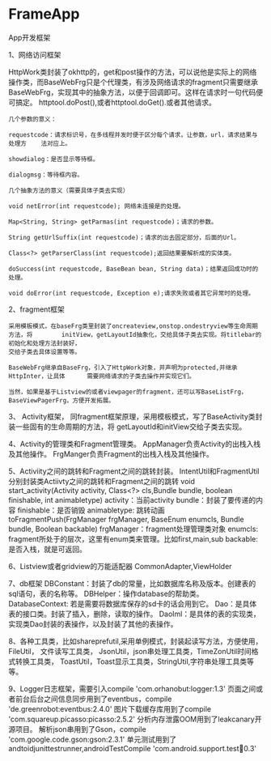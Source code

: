 ﻿# FrameApp
App开发框架

1、网络访问框架

HttpWork类封装了okhttp的，get和post操作的方法，可以说他是实际上的网络操作类，而BaseWebFrg只是个代理类，有涉及网络请求的fragment只需要继承BaseWebFrg，实现其中的抽象方法，以便于回调即可。这样在请求时一句代码便可搞定。 httptool.doPost(),或者httptool.doGet().或者其他请求。
    
    几个参数的意义：

    requestcode：请求标识号，在多线程并发时便于区分每个请求，让参数，url，请求结果与处理方    法对应上。

    showdialog：是否显示等待框。

    dialogmsg：等待框内容。

    几个抽象方法的意义（需要具体子类去实现）  

    void netError(int requestcode); 网络未连接是的处理。

    Map<String, String> getParmas(int requestcode)；请求的参数。

    String getUrlSuffix(int requestcode)；请求的出去固定部分，后面的Url。

    Class<?> getParserClass(int requestcode);返回结果要解析成的实体类。

    doSuccess(int requestcode, BaseBean bean, String data)；结果返回成功时的处理。

    void doError(int requestcode, Exception e);请求失败或者其它异常时的处理。

2、fragment框架

    采用模板模式，在baseFrg类里封装了oncreateview,onstop.ondestryview等生命周期方法，将        initView，getLayoutId抽象化，交给具体子类去实现。将titlebar的初始化和处理方法封装好，
    交给子类去具体设置等等。

    BaseWebFrg继承自BaseFrg，引入了HttpWork对象，并声明为protected,并继承HttpInter，让具体      需要网络请求的子类去操作并实现它们。

    当然，如果是基于Listview的或者viewpager的fragment，还可以写BaseListFrg，         BaseViewPagerFrg，方便开发拓展。

3、 Activity框架，
    同fragment框架原理，采用模板模式，写了BaseActivity类封装一些固有的生命周期的方法，将
    getLayoutId和initView交给子类去实现。

4、Activity的管理类和Fragment管理类。
   AppManager负责Activity的出栈入栈及其他操作。
   FrgManger负责Fragment的出栈入栈及其他操作。

5、Activiity之间的跳转和Fragment之间的跳转封装。
   IntentUtil和FragmentUtil分别封装类Actiivty之间的跳转和Fragment之间的跳转
   void start_activity(Activity activity, Class<?> cls,Bundle bundle, boolean finishable,    int animabletype)
   activity：当前activity
   bundle：封装了要传递的内容
   finishable：是否销毁
   animabletype: 跳转动画
   toFragmentPush(FrgManager frgManager, BaseEnum enumcls, Bundle bundle, Boolean backable)
   frgManager：fragment处理管理类对象
   enumcls: fragment所处于的层次，这里有enum类来管理。比如first,main,sub
   backable: 是否入栈，就是可返回。

6、Listview或者gridview的万能适配器
   CommonAdapter,ViewHolder

7、db框架
   DBConstant：封装了db的常量，比如数据库名称及版本。创建表的sql语句，表的名称等。
   DBHelper：操作database的帮助类。
   DatabaseContext: 若是需要将数据库保存的sd卡的话会用到它。
   Dao：是具体表的接口类。封装了插入，删除，读取的操作。
   DaoIml：是具体的表的实现类，实现类Dao封装的表操作，以及封装了其他的表操作。

8、各种工具类，比如shareprefutil,采用单例模式，封装起读写方法，方便使用，FileUtil，
   文件读写工具类，   JsonUtil，json串处理工具类，TimeZonUtil时间格式转换工具类，
   ToastUtil，Toast显示工具类，StringUtil,字符串处理工具类等等。

9、Logger日志框架，需要引入compile 'com.orhanobut:logger:1.3'
   页面之间或者前台后台之间信息同步用到了eventbus，compile 'de.greenrobot:eventbus:2.4.0'
   图片下载缓存库用到了compile 'com.squareup.picasso:picasso:2.5.2'
   分析内存泄露OOM用到了leakcanary开源项目。
   解析json串用到了Gson，compile 'com.google.code.gson:gson:2.3.1'
   单元测试用到了andtoidjunittestrunner,androidTestCompile    'com.android.support.test:runner:0.3'



   
   





